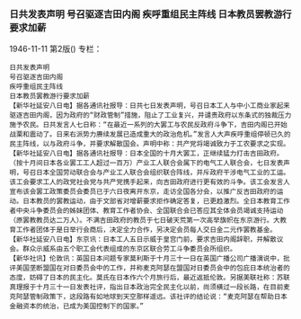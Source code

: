 ### 日共发表声明  号召驱逐吉田内阁  疾呼重组民主阵线  日本教员罢教游行要求加薪

1946-11-11
第2版()
专栏：

    日共发表声明
    号召驱逐吉田内阁
    疾呼重组民主阵线
    日本教员罢教游行要求加薪
    【新华社延安八日电】据各通讯社报导：日共七日发表声明，号召日本工人与中小工商业家起来驱逐吉田内阁，因为政府的“财政管制”措施，阻止了工业复兴，并谴责政府以东条式的独裁压力施予农民。日共发言人七日称：“在最近一系列的大罢工与农民反政府斗争下，吉田内阁已开始战栗和震动了。日来右派势力赓续发展已造成重大的政治危机。”发言人大声疾呼重组停顿已久的民主阵线，以与政府斗争，并要求解散国会。声明中称：共产党将竭诚致力于工农要求之实现。
    【新华社延安八日电】据各通讯社报导：日本全国的十月大罢工，正继续猛力打击吉田政府。（按十月间日本各业罢工工人超过一百万）产业工人联合会属下的电气工人联合会，七日发表声明，号召日本全国劳动联合会与产业工人联合会组织联合阵线，并斥政府干涉电气工业的工运。该工会要求工人的政党社会党与共产党携手起来，向吉田政府进行更有效的斗争。该工会发言人宣布该会罢工政策委员会委员已于六日夜离开东京，走访全国各分会，以推广反吉田政府的运动。日本教员的罢教运动，由于文部省对增薪要求拒作确定答复，已更趋激烈。全日本教育工作者中央斗争委员会的姊妹团体、教育工作者协会、全国联合会已答应其全体会员竭诚支持运动（原罢教教员达二万人）。不满吉田政府的教员于七日破天荒第一次高举旗帜在东京游行。大教育工作者团体于是日举行会商后，决定全力合作，另决定会员每人交日金二元作罢教基金。
    【新华社延安八日电】东京讯：日本工人五日示威于皇宫门前，要求吉田内阁辞职，并解散议会。群众示威系由五个职工会代表组成的东京区联合劳工斗争委员会所组织。
    【新华社讯】伦敦讯：英国日本问题专家莫利斯于十月三十一日在英国广播公司广播演说中，批评美国垄断盟国在对日委员会中的工作，并称麦克阿瑟在盟国对日委员会中的包庇日本统治者的态度，妨碍了日本的民主化。莫氏在日本作六个月旅行后，最近返抵伦敦。另据美联社称：苏联真理报于十月三十一日发表社评，指出日本政治完全民主化以前，尚须横过一段长路，在目前麦克阿瑟管制政策下，这段路有如地球到天空那样遥远。该社评的结论说：“麦克阿瑟在帮助日本金融资本的统治，已成为美国控制下的国家。”
